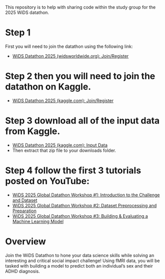 This repository is to help with sharing code within the study group for the 2025 WiDS datathon.


# Step 1
First you will need to join the datathon using the following link: 
* [WiDS Datathon 2025 (widsworldwide.org): Join/Register](https://www.widsworldwide.org/learn/datathon/?mc_cid=b955aaef8e&mc_eid=e387039e85)


# Step 2 then you will need to join the datathon on Kaggle.
* [WiDS Datathon 2025 (kaggle.com): Join/Register](https://www.kaggle.com/competitions/widsdatathon2025)

# Step 3 download all of the input data from Kaggle.

* [WiDS Datathon 2025 (kaggle.com): Input Data](https://storage.googleapis.com/kaggle-competitions-data/kaggle-v2/90566/10712530/bundle/archive.zip?GoogleAccessId=web-data@kaggle-161607.iam.gserviceaccount.com&Expires=1739529137&Signature=Bhj0du7mFPo9TAp%2BcdPObZo6jv47fuOFcIJPwP6kOcFuxrRnhhpm53lAqcTlOjEOqct%2FquxaBqQwlZaUg3KgS7KzjkUad%2F88LXCn9pZn9cGszmVj9fGriWM8XAEeZsFejOiIjfoIolf%2FtiGQwNmGNYpIae0TMA7YDmVX8Ix1f5qrex%2B%2BqGXCNo%2FsLOIGMbo7wE4IoOXnn%2Fy1TcLj8s3DHXCGffFYnPHtOQR6HAfLo4kjfpN%2FMUeikCiuLnpsGL9YmjtDEYJAaGJhoNRDPhMBWULzMgVKKWRgU4lglxeXONojNH1RIrrLBOH9CN26Wp3zj7bLUqPipsSlfMAL%2F2tRvw%3D%3D&response-content-disposition=attachment%3B+filename%3Dwidsdatathon2025.zip)
* Then extract that zip file to your downloads folder.

# Step 4 follow the first 3 tutorials posted on YouTube:

* [WiDS 2025 Global Datathon Workshop #1: Introduction to the Challenge and Dataset](https://www.youtube.com/watch?v=Lp-4rtCEVKY&t=50s) 
* [WiDS 2025 Global Datathon Workshop #2: Dataset Preprocessing and Preparation](https://www.youtube.com/watch?v=gicfuCLuosA&t=844s) 
* [WiDS 2025 Global Datathon Workshop #3: Building & Evaluating a Machine Learning Model](https://www.youtube.com/watch?v=yGoLwclZyQw&t=865s) 


# Overview
Join the WiDS Datathon to hone your data science skills while solving an interesting and critical social impact challenge! Using fMRI data, you will be tasked with building a model to predict both an individual’s sex and their ADHD diagnosis.

